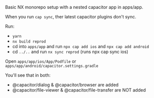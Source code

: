 

Basic NX monorepo setup with a nested capacitor app in apps/app.

When you run `cap sync`, ther latest capacitor plugins don't sync.

Run:
- `yarn`
- `nx build reprod` 
- cd into `apps/app` and run `npx cap add ios` and `npx cap add android`
- cd `../..` and run `nx sync reprod` (runs npx cap sync ios)

Open `apps/app/ios/App/Podfile` or `apps/app/android/capacitor.settings.gradle`

You'll see that in both:
- @capacitor/dialog & @capacitor/browser are added
- @capacitor/file-viewer & @capacitor/file-transfer are NOT added